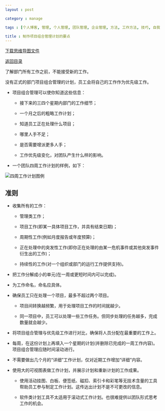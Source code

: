 ```yaml
---
layout : post

category : manage

tags : [个人博客, 管理, 个人管理, 团队管理, 企业管理, 方法, 工作方法, 技巧, 自我提升]

title : 制作项目组合管理计划的要点
---
```


[下载思维导图文件](https://docs.google.com/file/d/0B7UFT4BR96esQ0ZDMWQtWkN0Sms/edit?usp=sharing)

[返回目录](/manage/2013/04/07/Behind-closed-doors-secrets-of-great-management/)

了解部门所有工作之前，不能接受新的工作。

没有正式的部门项目组合管理的计划，员工会将自己的工作作为优先级工作。

- 项目组合管理可以使你知道这些信息：

    - 接下来的三四个星期内部门的工作细节；

    - 一个月之后的粗略工作计划；

    - 知道员工正在处理什么项目；

    - 哪里人手不足；

    - 是否需要增派更多人手；

    - 工作优先级变化，对团队产生什么样的影响。

- 一个团队四周工作计划的样例，如下：

![](http://pic.yupoo.com/bigdreamstudio_v/CRuHIlsK/10JRgM.jpg "四周工作计划图例")

## 准则

- 收集所有的工作：

    - 管理类工作；

    - 项目工作(即某一具体项目工作，并具有结束日期)；

    - 周期性工作(例如月度报告或年度预算)；

    - 正在处理中的突发性工作(即你正在处理的由某一危机事件或其他突发事件衍生出的工作)；

    - 持续性的工作(对一个组织或部门的运行工作提供支持)。

- 把工作分解成小的单元(在一周或更短时间内可以完成)。

- 为工作命名，命名应具体。

- 确保员工只在处理一个项目，最多不超过两个项目。

    - 项目间转换越频繁，用于处理项目工作的时间就越少。

    - 同一项目中，员工可以处理一些工作任务。但同步处理的任务越多，完成数量就会越少。

- 将项目组合管理与优先级工作进行对比，确保将人员分配在最重要的工作上。

- 每周，在这份计划上再填入一个星期的计划(并删除已完成的一周工作内容)。项目组合管理应随时间滚动进行。

- 不需要做出几个月的“详细”工作计划，仅对近期工作增加“详细”内容。

- 使用大的可视图表做工作计划，并展示计划和重新计划的工作成果。

    - 使用活动挂图、白板、便签纸、磁扣、索引卡和彩笔等无技术含量的工具帮助员工参与制定工作计划。这传达出计划不是不可更改的信息。

    - 软件类计划工具不太适用于滚动式工作计划。也很难提供以团队形式思考工作的机会。